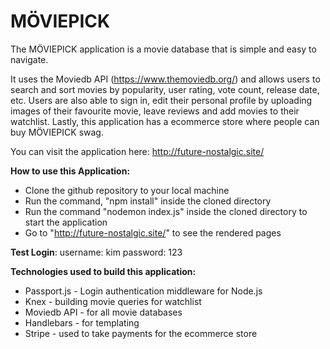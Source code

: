 # MÖVIEPICK

The MÖVIEPICK application is a movie database that is simple and easy to navigate. 

It uses the Moviedb API (https://www.themoviedb.org/) and allows users to search and sort movies by popularity, user rating, vote count, release date, etc. Users are also able to sign in, edit their personal profile by uploading images of their favourite movie, leave reviews and add movies to their watchlist. Lastly, this application has a ecommerce store where people can buy MÖVIEPICK swag.

You can visit the application here: http://future-nostalgic.site/

**How to use this Application:**
- Clone the github repository to your local machine
- Run the command, "npm install" inside the cloned directory
- Run the command "nodemon index.js" inside the cloned directory to start the application
- Go to "http://future-nostalgic.site/" to see the rendered pages

**Test Login**: 
username: kim 
password: 123

**Technologies used to build this application:**
- Passport.js - Login authentication middleware for Node.js 
- Knex - building movie queries for watchlist
- Moviedb API - for all movie databases
- Handlebars - for templating 
- Stripe - used to take payments for the ecommerce store
